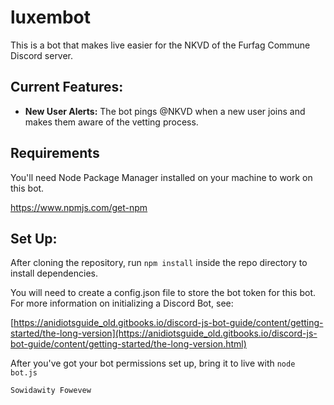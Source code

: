 # luxembot
This is a bot that makes live easier for the NKVD of the Furfag Commune Discord server.

## Current Features:
* **New User Alerts:** The bot pings @NKVD when a new user joins and makes them aware of the vetting process.


## Requirements
You'll need Node Package Manager installed on your machine to work on this bot.

https://www.npmjs.com/get-npm

## Set Up:
After cloning the repository, run `npm install` inside the repo directory to install dependencies. 

You will need to create a config.json file to store the bot token for this bot. For more information on initializing a Discord Bot, see: 
 
[https://anidiotsguide_old.gitbooks.io/discord-js-bot-guide/content/getting-started/the-long-version](https://anidiotsguide_old.gitbooks.io/discord-js-bot-guide/content/getting-started/the-long-version.html)
 
After you've got your bot permissions set up, bring it to live with `node bot.js`


    Sowidawity Fowevew